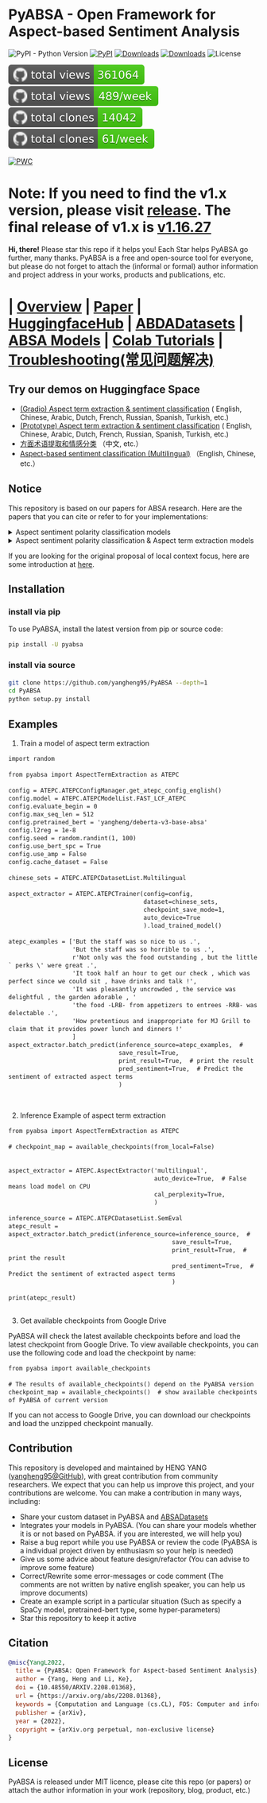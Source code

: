 # PyABSA - Open Framework for Aspect-based Sentiment Analysis

![PyPI - Python Version](https://img.shields.io/badge/python-3.6-blue.svg)
[![PyPI](https://img.shields.io/pypi/v/pyabsa)](https://pypi.org/project/pyabsa/)
[![Downloads](https://pepy.tech/badge/pyabsa)](https://pepy.tech/project/pyabsa)
[![Downloads](https://pepy.tech/badge/pyabsa/month)](https://pepy.tech/project/pyabsa)
![License](https://img.shields.io/pypi/l/pyabsa?logo=PyABSA)

[![total views](https://raw.githubusercontent.com/yangheng95/PyABSA/traffic/total_views.svg)](https://github.com/yangheng95/PyABSA/tree/traffic#-total-traffic-data-badge)
[![total views per week](https://raw.githubusercontent.com/yangheng95/PyABSA/traffic/total_views_per_week.svg)](https://github.com/yangheng95/PyABSA/tree/traffic#-total-traffic-data-badge)
[![total clones](https://raw.githubusercontent.com/yangheng95/PyABSA/traffic/total_clones.svg)](https://github.com/yangheng95/PyABSA/tree/traffic#-total-traffic-data-badge)
[![total clones per week](https://raw.githubusercontent.com/yangheng95/PyABSA/traffic/total_clones_per_week.svg)](https://github.com/yangheng95/PyABSA/tree/traffic#-total-traffic-data-badge)

[![PWC](https://img.shields.io/endpoint.svg?url=https://paperswithcode.com/badge/back-to-reality-leveraging-pattern-driven/aspect-based-sentiment-analysis-on-semeval)](https://paperswithcode.com/sota/aspect-based-sentiment-analysis-on-semeval?p=back-to-reality-leveraging-pattern-driven)

# Note: If you need to find the v1.x version, please visit [release](https://github.com/yangheng95/PyABSA/tree/release). The final release of v1.x is [v1.16.27](https://github.com/yangheng95/PyABSA/tree/release)

**Hi, there!** Please star this repo if it helps you! Each Star helps PyABSA go further, many thanks. PyABSA is a free and open-source tool for everyone, but please do not forget to attach the (informal or formal) author
information and project address in your works, products and publications, etc.

# | [Overview](./README.MD) | [Paper](https://arxiv.org/abs/2208.01368) | [HuggingfaceHub](https://huggingface.co/yangheng) | [ABDADatasets](readme/dataset_readme.md) | [ABSA Models](readme/model_readme.md) | [Colab Tutorials](readme/tutorial_readme.md) | [Troubleshooting(常见问题解决)](https://github.com/yangheng95/PyABSA/issues/189)

## Try our demos on Huggingface Space

- [(Gradio) Aspect term extraction & sentiment classification](https://huggingface.co/spaces/Gradio-Blocks/Multilingual-Aspect-Based-Sentiment-Analysis) (
  English,
  Chinese, Arabic, Dutch, French, Russian, Spanish, Turkish, etc.)
- [(Prototype) Aspect term extraction & sentiment classification](https://huggingface.co/spaces/yangheng/PyABSA-ATEPC) (
  English,
  Chinese, Arabic, Dutch, French, Russian, Spanish, Turkish, etc.)
- [方面术语提取和情感分类](https://huggingface.co/spaces/yangheng/PyABSA-ATEPC-Chinese) （中文, etc.）
- [Aspect-based sentiment classification (Multilingual)](https://huggingface.co/spaces/yangheng/PyABSA-APC) （English,
  Chinese, etc.）

## Notice

This repository is based on our papers for ABSA research. Here are the papers that you can cite or refer to for your
implementations:

<details>
<summary>
Aspect sentiment polarity classification models
</summary>

1. [Back to Reality: Leveraging Pattern-driven Modeling to Enable Affordable Sentiment Dependency Learning](https://arxiv.org/abs/2110.08604) (
   e.g., Fast-LSA, 2020)
2. [Learning for target-dependent sentiment based on local context-aware embedding](https://link.springer.com/article/10.1007/s11227-021-04047-1) (
   e.g., LCA-Net, 2020)
3. [LCF: A Local Context Focus Mechanism for Aspect-Based Sentiment Classification](https://www.mdpi.com/2076-3417/9/16/3389) (
   e.g., LCF-BERT, 2019)

</details>

<details>
<summary>
Aspect sentiment polarity classification & Aspect term extraction models
</summary>

1. [A multi-task learning model for Chinese-oriented aspect polarity classification and aspect term extraction](https://www.sciencedirect.com/science/article/pii/S0925231220312534)] (
   e.g., Fast-LCF-ATEPC, 2020)
2. [(Arxiv) A multi-task learning model for Chinese-oriented aspect polarity classification and aspect term extraction](https://arxiv.org/pdf/1912.07976.pdf)

</details>

If you are looking for the original proposal of local context focus, here are some introduction at
[here](https://github.com/yangheng95/PyABSA/tree/release/demos/documents).

## Installation

### install via pip

To use PyABSA, install the latest version from pip or source code:

```bash
pip install -U pyabsa
```

### install via source

```bash
git clone https://github.com/yangheng95/PyABSA --depth=1
cd PyABSA 
python setup.py install
```

## Examples

1. Train a model of aspect term extraction

```python3
import random

from pyabsa import AspectTermExtraction as ATEPC

config = ATEPC.ATEPCConfigManager.get_atepc_config_english()
config.model = ATEPC.ATEPCModelList.FAST_LCF_ATEPC
config.evaluate_begin = 0
config.max_seq_len = 512
config.pretrained_bert = 'yangheng/deberta-v3-base-absa'
config.l2reg = 1e-8
config.seed = random.randint(1, 100)
config.use_bert_spc = True
config.use_amp = False
config.cache_dataset = False

chinese_sets = ATEPC.ATEPCDatasetList.Multilingual

aspect_extractor = ATEPC.ATEPCTrainer(config=config,
                                      dataset=chinese_sets,
                                      checkpoint_save_mode=1,
                                      auto_device=True
                                      ).load_trained_model()

atepc_examples = ['But the staff was so nice to us .',
                  'But the staff was so horrible to us .',
                  r'Not only was the food outstanding , but the little ` perks \' were great .',
                  'It took half an hour to get our check , which was perfect since we could sit , have drinks and talk !',
                  'It was pleasantly uncrowded , the service was delightful , the garden adorable , '
                  'the food -LRB- from appetizers to entrees -RRB- was delectable .',
                  'How pretentious and inappropriate for MJ Grill to claim that it provides power lunch and dinners !'
                  ]
aspect_extractor.batch_predict(inference_source=atepc_examples,  #
                               save_result=True,
                               print_result=True,  # print the result
                               pred_sentiment=True,  # Predict the sentiment of extracted aspect terms
                               )



```

2. Inference Example of aspect term extraction

```python3
from pyabsa import AspectTermExtraction as ATEPC

# checkpoint_map = available_checkpoints(from_local=False)


aspect_extractor = ATEPC.AspectExtractor('multilingual',
                                         auto_device=True,  # False means load model on CPU
                                         cal_perplexity=True,
                                         )

inference_source = ATEPC.ATEPCDatasetList.SemEval
atepc_result = aspect_extractor.batch_predict(inference_source=inference_source,  #
                                              save_result=True,
                                              print_result=True,  # print the result
                                              pred_sentiment=True,  # Predict the sentiment of extracted aspect terms
                                              )

print(atepc_result)


```

3. Get available checkpoints from Google Drive

PyABSA will check the latest available checkpoints before and load the latest checkpoint from Google Drive. To view
available checkpoints, you can use the following code and load the checkpoint by name:

```python3
from pyabsa import available_checkpoints

# The results of available_checkpoints() depend on the PyABSA version
checkpoint_map = available_checkpoints()  # show available checkpoints of PyABSA of current version 
```

If you can not access to Google Drive, you can download our checkpoints and load the unzipped checkpoint manually.

## Contribution

This repository is developed and maintained by HENG YANG ([yangheng95@GitHub](https://github.com/yangheng95)),
with great contribution from community researchers.
We expect that you can help us improve this project, and your contributions are welcome. You can make a contribution in
many ways, including:

- Share your custom dataset in PyABSA and [ABSADatasets](https://github.com/yangheng95/ABSADatasets)
- Integrates your models in PyABSA. (You can share your models whether it is or not based on PyABSA. if you are
  interested, we will help you)
- Raise a bug report while you use PyABSA or review the code (PyABSA is a individual project driven by enthusiasm so
  your help is needed)
- Give us some advice about feature design/refactor (You can advise to improve some feature)
- Correct/Rewrite some error-messages or code comment (The comments are not written by native english speaker, you can
  help us improve documents)
- Create an example script in a particular situation (Such as specify a SpaCy model, pretrained-bert type, some
  hyper-parameters)
- Star this repository to keep it active

## Citation

```bibtex
@misc{YangL2022,
  title = {PyABSA: Open Framework for Aspect-based Sentiment Analysis},
  author = {Yang, Heng and Li, Ke},
  doi = {10.48550/ARXIV.2208.01368},
  url = {https://arxiv.org/abs/2208.01368},
  keywords = {Computation and Language (cs.CL), FOS: Computer and information sciences, FOS: Computer and information sciences},
  publisher = {arXiv},
  year = {2022},
  copyright = {arXiv.org perpetual, non-exclusive license}
}
```

## License

PyABSA is released under MIT licence, please cite this repo (or papers) or attach the author information in your work
(repository, blog, product, etc.)
